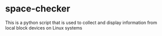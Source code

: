 # space-checker
This is a python script that is used to collect and display information from local block devices on Linux systems
